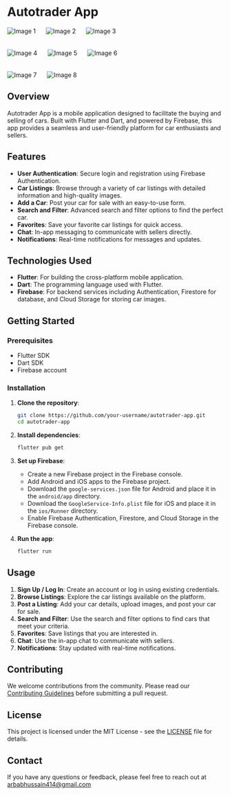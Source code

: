 # Autotrader App

<p>
  <img src="https://github.com/arbabhussain7/Autotrader/assets/135390371/62b0dbfc-bb7e-472f-90b5-138b69df1d66" alt="Image 1" style="margin-right: 20px; margin-bottom: 20px;">
  <img src="https://github.com/arbabhussain7/Autotrader/assets/135390371/34cbf8f2-8224-423f-81ce-f3d6bd23b5b4" alt="Image 2" style="margin-right: 20px; margin-bottom: 20px;">
  <img src="https://github.com/arbabhussain7/Autotrader/assets/135390371/25a1bdc6-8bc9-46e5-843f-ed7387781145" alt="Image 3" style="margin-bottom: 20px;">
</p>
<p>
  <img src="https://github.com/arbabhussain7/Autotrader/assets/135390371/939514f7-d4b8-4cb4-b83a-1c11833a3542" alt="Image 4" style="margin-right: 20px; margin-bottom: 20px;">
  <img src="https://github.com/arbabhussain7/Autotrader/assets/135390371/abfe48bf-0036-48f1-b9d0-3f71013a40d7" alt="Image 5" style="margin-right: 20px; margin-bottom: 20px;">
  <img src="https://github.com/arbabhussain7/Autotrader/assets/135390371/3e3e1129-90bb-4ad9-933c-f59c6f07155b" alt="Image 6" style="margin-bottom: 20px;">
</p>
<p>
  <img src="https://github.com/arbabhussain7/Autotrader/assets/135390371/d8f0cd67-f767-4913-aed2-a95deb29da75" alt="Image 7" style="margin-right: 20px;">
  <img src="https://github.com/arbabhussain7/Autotrader/assets/135390371/8ebc20e9-f53b-4243-a2a0-6b20617daf0e" alt="Image 8" style="margin-right: 20px;">
</p>











## Overview

Autotrader App is a mobile application designed to facilitate the buying and selling of cars. Built with Flutter and Dart, and powered by Firebase, this app provides a seamless and user-friendly platform for car enthusiasts and sellers.

## Features

- **User Authentication**: Secure login and registration using Firebase Authentication.
- **Car Listings**: Browse through a variety of car listings with detailed information and high-quality images.
- **Add a Car**: Post your car for sale with an easy-to-use form.
- **Search and Filter**: Advanced search and filter options to find the perfect car.
- **Favorites**: Save your favorite car listings for quick access.
- **Chat**: In-app messaging to communicate with sellers directly.
- **Notifications**: Real-time notifications for messages and updates.

## Technologies Used

- **Flutter**: For building the cross-platform mobile application.
- **Dart**: The programming language used with Flutter.
- **Firebase**: For backend services including Authentication, Firestore for database, and Cloud Storage for storing car images.

## Getting Started

### Prerequisites

- Flutter SDK
- Dart SDK
- Firebase account

### Installation

1. **Clone the repository**:
    ```bash
    git clone https://github.com/your-username/autotrader-app.git
    cd autotrader-app
    ```

2. **Install dependencies**:
    ```bash
    flutter pub get
    ```

3. **Set up Firebase**:
    - Create a new Firebase project in the Firebase console.
    - Add Android and iOS apps to the Firebase project.
    - Download the `google-services.json` file for Android and place it in the `android/app` directory.
    - Download the `GoogleService-Info.plist` file for iOS and place it in the `ios/Runner` directory.
    - Enable Firebase Authentication, Firestore, and Cloud Storage in the Firebase console.

4. **Run the app**:
    ```bash
    flutter run
    ```

## Usage

1. **Sign Up / Log In**: Create an account or log in using existing credentials.
2. **Browse Listings**: Explore the car listings available on the platform.
3. **Post a Listing**: Add your car details, upload images, and post your car for sale.
4. **Search and Filter**: Use the search and filter options to find cars that meet your criteria.
5. **Favorites**: Save listings that you are interested in.
6. **Chat**: Use the in-app chat to communicate with sellers.
7. **Notifications**: Stay updated with real-time notifications.

## Contributing

We welcome contributions from the community. Please read our [Contributing Guidelines](link-to-contributing-guidelines) before submitting a pull request.

## License

This project is licensed under the MIT License - see the [LICENSE](LICENSE) file for details.

## Contact

If you have any questions or feedback, please feel free to reach out at [arbabhussain414@gmail.com](arbabhussain414@gmail.com)
